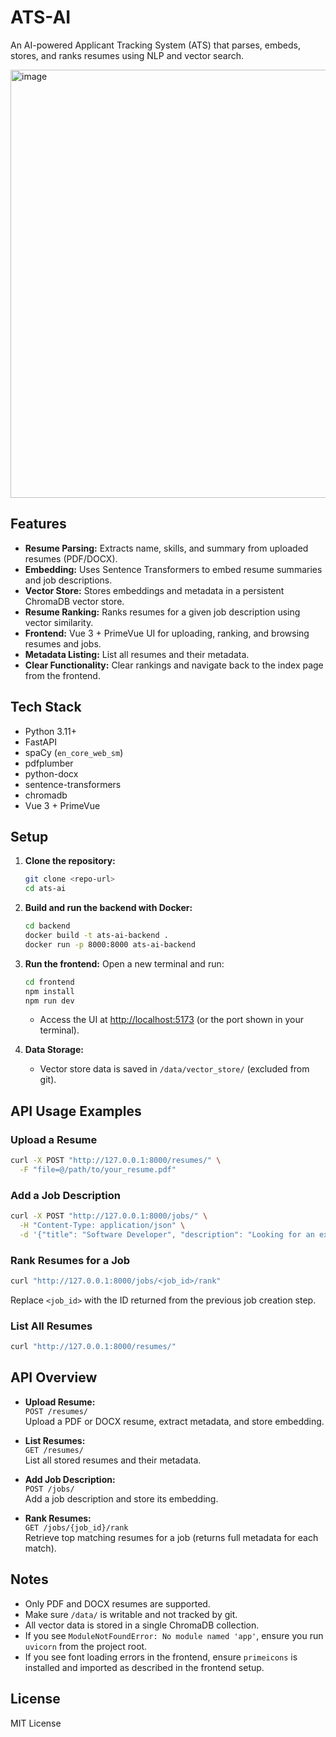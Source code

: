 # ATS-AI

An AI-powered Applicant Tracking System (ATS) that parses, embeds, stores, and ranks resumes using NLP and vector search.

<img width="1480" height="685" alt="image" src="https://github.com/user-attachments/assets/2b5e91e3-0f75-4f4f-b251-26202fb9b3b5" />

## Features

- **Resume Parsing:** Extracts name, skills, and summary from uploaded resumes (PDF/DOCX).
- **Embedding:** Uses Sentence Transformers to embed resume summaries and job descriptions.
- **Vector Store:** Stores embeddings and metadata in a persistent ChromaDB vector store.
- **Resume Ranking:** Ranks resumes for a given job description using vector similarity.
- **Frontend:** Vue 3 + PrimeVue UI for uploading, ranking, and browsing resumes and jobs.
- **Metadata Listing:** List all resumes and their metadata.
- **Clear Functionality:** Clear rankings and navigate back to the index page from the frontend.

## Tech Stack

- Python 3.11+
- FastAPI
- spaCy (`en_core_web_sm`)
- pdfplumber
- python-docx
- sentence-transformers
- chromadb
- Vue 3 + PrimeVue

## Setup

1. **Clone the repository:**
   ```bash
   git clone <repo-url>
   cd ats-ai
   ```

2. **Build and run the backend with Docker:**
   ```bash
   cd backend
   docker build -t ats-ai-backend .
   docker run -p 8000:8000 ats-ai-backend
   ```

3. **Run the frontend:**
   Open a new terminal and run:
   ```bash
   cd frontend
   npm install
   npm run dev
   ```

   - Access the UI at [http://localhost:5173](http://localhost:5173) (or the port shown in your terminal).

4. **Data Storage:**
   - Vector store data is saved in `/data/vector_store/` (excluded from git).

## API Usage Examples

### Upload a Resume

```bash
curl -X POST "http://127.0.0.1:8000/resumes/" \
  -F "file=@/path/to/your_resume.pdf"
```

### Add a Job Description

```bash
curl -X POST "http://127.0.0.1:8000/jobs/" \
  -H "Content-Type: application/json" \
  -d '{"title": "Software Developer", "description": "Looking for an experienced Software Developer with experience of Python and Javascript."}'
```

### Rank Resumes for a Job

```bash
curl "http://127.0.0.1:8000/jobs/<job_id>/rank"
```
Replace `<job_id>` with the ID returned from the previous job creation step.

### List All Resumes

```bash
curl "http://127.0.0.1:8000/resumes/"
```

## API Overview

- **Upload Resume:**  
  `POST /resumes/`  
  Upload a PDF or DOCX resume, extract metadata, and store embedding.

- **List Resumes:**  
  `GET /resumes/`  
  List all stored resumes and their metadata.

- **Add Job Description:**  
  `POST /jobs/`  
  Add a job description and store its embedding.

- **Rank Resumes:**  
  `GET /jobs/{job_id}/rank`  
  Retrieve top matching resumes for a job (returns full metadata for each match).


## Notes

- Only PDF and DOCX resumes are supported.
- Make sure `/data/` is writable and not tracked by git.
- All vector data is stored in a single ChromaDB collection.
- If you see `ModuleNotFoundError: No module named 'app'`, ensure you run `uvicorn` from the project root.
- If you see font loading errors in the frontend, ensure `primeicons` is installed and imported as described in the frontend setup.

## License

MIT License



